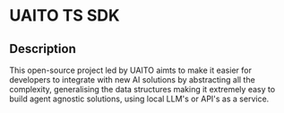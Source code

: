 # UAITO TS SDK
## Description
This open-source project led by UAITO aimts to make it easier for developers to integrate with new AI solutions by abstracting all the complexity, generalising the data structures making it extremely easy to build agent agnostic solutions, using local LLM's or API's as a service.

